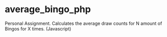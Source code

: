 # average_bingo_php
Personal Assignment. Calculates the average draw counts for N amount of Bingos for X times. (Javascript) 
